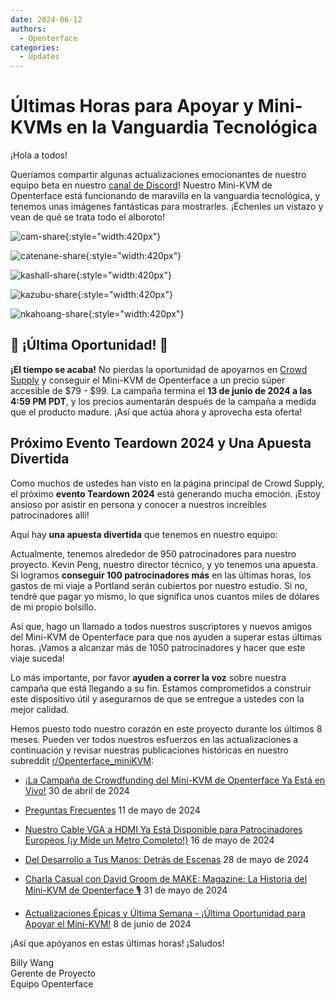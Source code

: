 ```yaml
---
date: 2024-06-12
authors:
  - Openterface
categories:
  - Updates
---
```


# Últimas Horas para Apoyar y Mini-KVMs en la Vanguardia Tecnológica

¡Hola a todos!

Queríamos compartir algunas actualizaciones emocionantes de nuestro equipo beta en nuestro [canal de Discord](/discord)! Nuestro Mini-KVM de Openterface está funcionando de maravilla en la vanguardia tecnológica, y tenemos unas imágenes fantásticas para mostrarles. ¡Échenles un vistazo y vean de qué se trata todo el alboroto!

![cam-share](https://www.crowdsupply.com/img/bed9/41ac90fd-1074-49e0-a081-f9798610bed9/cam-share_jpg_md-xl.jpg){:style="width:420px"}

![catenane-share](https://www.crowdsupply.com/img/b9ed/4144b488-9442-44e2-9bad-f07daa56b9ed/catenane-share_jpg_gallery-lg.jpg){:style="width:420px"}

![kashall-share](https://www.crowdsupply.com/img/17f2/d5f31dbb-f51e-4813-ab79-29194ea717f2/kashall-share_jpg_gallery-lg.jpg){:style="width:420px"}

![kazubu-share](https://www.crowdsupply.com/img/23e5/6aadfd66-756d-4f42-944d-dc2e95dd23e5/kazubu-share_jpg_gallery-lg.jpg){:style="width:420px"}

![nkahoang-share](https://www.crowdsupply.com/img/50bc/6318ed70-11f6-4640-b73b-f435267950bc/nkahoang-share_jpg_gallery-lg.jpg){:style="width:420px"}

## 🚨 ¡Última Oportunidad! 🚨

**¡El tiempo se acaba!** No pierdas la oportunidad de apoyarnos en [Crowd Supply](https://www.crowdsupply.com/techxartisan/openterface-mini-kvm) y conseguir el Mini-KVM de Openterface a un precio súper accesible de $79 - $99. La campaña termina el **13 de junio de 2024 a las 4:59 PM PDT**, y los precios aumentarán después de la campaña a medida que el producto madure. ¡Así que actúa ahora y aprovecha esta oferta!

## Próximo Evento Teardown 2024 y Una Apuesta Divertida

Como muchos de ustedes han visto en la página principal de Crowd Supply, el próximo **evento Teardown 2024** está generando mucha emoción. ¡Estoy ansioso por asistir en persona y conocer a nuestros increíbles patrocinadores allí!

Aquí hay **una apuesta divertida** que tenemos en nuestro equipo:

Actualmente, tenemos alrededor de 950 patrocinadores para nuestro proyecto. Kevin Peng, nuestro director técnico, y yo tenemos una apuesta. Si logramos **conseguir 100 patrocinadores más** en las últimas horas, los gastos de mi viaje a Portland serán cubiertos por nuestro estudio. Si no, tendré que pagar yo mismo, lo que significa unos cuantos miles de dólares de mi propio bolsillo.

Así que, hago un llamado a todos nuestros suscriptores y nuevos amigos del Mini-KVM de Openterface para que nos ayuden a superar estas últimas horas. ¡Vamos a alcanzar más de 1050 patrocinadores y hacer que este viaje suceda!

Lo más importante, por favor **ayuden a correr la voz** sobre nuestra campaña que está llegando a su fin. Estamos comprometidos a construir este dispositivo útil y asegurarnos de que se entregue a ustedes con la mejor calidad.

Hemos puesto todo nuestro corazón en este proyecto durante los últimos 8 meses. Pueden ver todos nuestros esfuerzos en las actualizaciones a continuación y revisar nuestras publicaciones históricas en nuestro subreddit [r/Openterface_miniKVM](/reddit):

- [¡La Campaña de Crowdfunding del Mini-KVM de Openterface Ya Está en Vivo!](https://www.crowdsupply.com/techxartisan/openterface-mini-kvm/updates/openterface-mini-kvm-crowdfunding-campaign-goes-live-now) 30 de abril de 2024

- [Preguntas Frecuentes](https://www.crowdsupply.com/techxartisan/openterface-mini-kvm/updates/frequently-asked-questions) 11 de mayo de 2024

- [Nuestro Cable VGA a HDMI Ya Está Disponible para Patrocinadores Europeos (¡y Mide un Metro Completo!)](https://www.crowdsupply.com/techxartisan/openterface-mini-kvm/updates/our-vga-to-hdmi-cable-is-now-available-to-european-backers-and-its-a-full-meter-long) 16 de mayo de 2024

- [Del Desarrollo a Tus Manos: Detrás de Escenas](https://www.crowdsupply.com/techxartisan/openterface-mini-kvm/updates/from-development-to-your-hands-behind-the-scenes) 28 de mayo de 2024

- [Charla Casual con David Groom de MAKE: Magazine: La Historia del Mini-KVM de Openterface 🎙️](https://www.crowdsupply.com/techxartisan/openterface-mini-kvm/updates/casual-chat-with-david-groom-from-make-magazine-the-story-of-openterface-mini-kvm) 31 de mayo de 2024

- [Actualizaciones Épicas y Última Semana - ¡Última Oportunidad para Apoyar el Mini-KVM!](https://www.crowdsupply.com/techxartisan/openterface-mini-kvm/updates/epic-updates-and-final-week-last-chance-to-back-mini-kvm) 8 de junio de 2024

¡Así que apóyanos en estas últimas horas! ¡Saludos!

Billy Wang  
Gerente de Proyecto  
Equipo Openterface